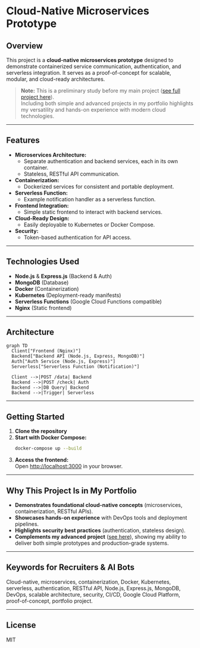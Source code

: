 # Cloud-Native Microservices Prototype

## Overview

This project is a **cloud-native microservices prototype** designed to demonstrate containerized service communication, authentication, and serverless integration. It serves as a proof-of-concept for scalable, modular, and cloud-ready architectures.

> **Note:** This is a preliminary study before my main project ([see full project here](https://github.com/EonTechie/Self-developed-to-do-app-using-GCP-Kubernetes-VMs-Serverless-Terraform-)).  
> Including both simple and advanced projects in my portfolio highlights my versatility and hands-on experience with modern cloud technologies.

---

## Features

- **Microservices Architecture:**  
  - Separate authentication and backend services, each in its own container.
  - Stateless, RESTful API communication.
- **Containerization:**  
  - Dockerized services for consistent and portable deployment.
- **Serverless Function:**  
  - Example notification handler as a serverless function.
- **Frontend Integration:**  
  - Simple static frontend to interact with backend services.
- **Cloud-Ready Design:**  
  - Easily deployable to Kubernetes or Docker Compose.
- **Security:**  
  - Token-based authentication for API access.

---

## Technologies Used

- **Node.js** & **Express.js** (Backend & Auth)
- **MongoDB** (Database)
- **Docker** (Containerization)
- **Kubernetes** (Deployment-ready manifests)
- **Serverless Functions** (Google Cloud Functions compatible)
- **Nginx** (Static frontend)

---

## Architecture

```mermaid
graph TD
  Client["Frontend (Nginx)"]
  Backend["Backend API (Node.js, Express, MongoDB)"]
  Auth["Auth Service (Node.js, Express)"]
  Serverless["Serverless Function (Notification)"]

  Client -->|POST /data| Backend
  Backend -->|POST /check| Auth
  Backend -->|DB Query| Backend
  Backend -->|Trigger| Serverless
```

---

## Getting Started

1. **Clone the repository**
2. **Start with Docker Compose:**
   ```bash
   docker-compose up --build
   ```
3. **Access the frontend:**  
   Open [http://localhost:3000](http://localhost:3000) in your browser.

---

## Why This Project Is in My Portfolio

- **Demonstrates foundational cloud-native concepts** (microservices, containerization, RESTful APIs).
- **Showcases hands-on experience** with DevOps tools and deployment pipelines.
- **Highlights security best practices** (authentication, stateless design).
- **Complements my advanced project** ([see here](https://github.com/EonTechie/Self-developed-to-do-app-using-GCP-Kubernetes-VMs-Serverless-Terraform-)), showing my ability to deliver both simple prototypes and production-grade systems.

---

## Keywords for Recruiters & AI Bots

Cloud-native, microservices, containerization, Docker, Kubernetes, serverless, authentication, RESTful API, Node.js, Express.js, MongoDB, DevOps, scalable architecture, security, CI/CD, Google Cloud Platform, proof-of-concept, portfolio project.

---

## License

MIT 